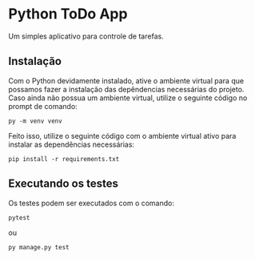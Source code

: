 # Python ToDo App
Um simples aplicativo para controle de tarefas.

## Instalação
Com o Python devidamente instalado, ative o ambiente virtual para que possamos fazer a instalação das depêndencias necessárias do projeto. Caso ainda não possua um ambiente virtual, utilize o seguinte código no prompt de comando:
```
py -m venv venv
```
Feito isso, utilize o seguinte código com o ambiente virtual ativo para instalar as dependências necessárias:
```
pip install -r requirements.txt
```

## Executando os testes
Os testes podem ser executados com o comando:
```
pytest
```
ou
```
py manage.py test
```